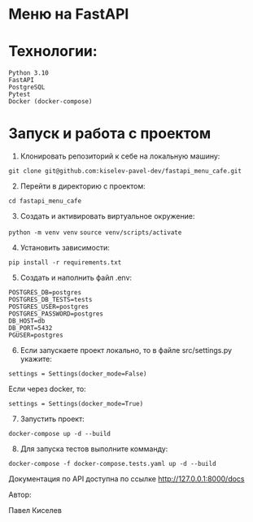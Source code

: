 # Меню на FastAPI


# Технологии:
    Python 3.10
    FastAPI
    PostgreSQL
    Pytest
    Docker (docker-compose)

# Запуск и работа с проектом

1. Клонировать репозиторий к себе на локальную машину:

```git clone git@github.com:kiselev-pavel-dev/fastapi_menu_cafe.git```

2. Перейти в директорию с проектом:

```cd fastapi_menu_cafe```

3. Создать и активировать виртуальное окружение:

```python -m venv venv```
```source venv/scripts/activate```

4. Установить зависимости:

```pip install -r requirements.txt```

5. Создать и наполнить файл .env:
```
POSTGRES_DB=postgres
POSTGRES_DB_TESTS=tests
POSTGRES_USER=postgres
POSTGRES_PASSWORD=postgres
DB_HOST=db
DB_PORT=5432
PGUSER=postgres
```
6. Если запускаете проект локально, то в файле src/settings.py укажите:

```settings = Settings(docker_mode=False)```

Если через docker, то:

```settings = Settings(docker_mode=True)```

7. Запустить проект:

```docker-compose up -d --build```

8. Для запуска тестов выполните комманду:

```docker-compose -f docker-compose.tests.yaml up -d --build```

Документация по API доступна по ссылке http://127.0.0.1:8000/docs

Автор:

Павел Киселев
